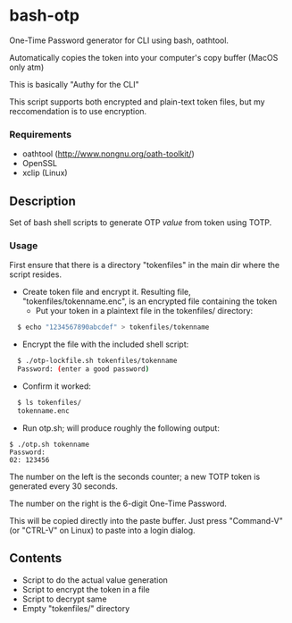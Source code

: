 # bash-otp
One-Time Password generator for CLI using bash, oathtool.

Automatically copies the token into your computer's copy buffer (MacOS only atm)

This is basically "Authy for the CLI"

This script supports both encrypted and plain-text token files, but my reccomendation is to use encryption.

### Requirements

* oathtool (http://www.nongnu.org/oath-toolkit/)
* OpenSSL
* xclip (Linux)

## Description

Set of bash shell scripts to generate OTP *value* from token using TOTP.

### Usage

First ensure that there is a directory "tokenfiles" in the main dir where the script resides.

- Create token file and encrypt it. Resulting file, "tokenfiles/tokenname.enc", is an encrypted file containing the token
  - Put your token in a plaintext file in the tokenfiles/ directory:
```bash
  $ echo "1234567890abcdef" > tokenfiles/tokenname
```
  
  - Encrypt the file with the included shell script:
```bash
  $ ./otp-lockfile.sh tokenfiles/tokenname
  Password: (enter a good password)
```
  
  - Confirm it worked:
```bash
  $ ls tokenfiles/
  tokenname.enc
```

- Run otp.sh; will produce roughly the following output:
```
$ ./otp.sh tokenname
Password:
02: 123456
```

The number on the left is the seconds counter; a new TOTP token is generated every 30 seconds.

The number on the right is the 6-digit One-Time Password.

This will be copied directly into the paste buffer. Just press "Command-V" (or "CTRL-V" on Linux) to paste into a login dialog.


## Contents

* Script to do the actual value generation
* Script to encrypt the token in a file
* Script to decrypt same
* Empty "tokenfiles/" directory

